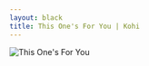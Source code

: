 ```yaml
---
layout: black
title: This One's For You | Kohi
---
```

![This One's For You](https://public.bn.files.1drv.com/y4m_YO0SAMoeb8AEJOh7yIro8dBW-1NuCDjK1a4k7z27_Nn6BVC5TGEFYvVToecNcirh3DEnPig-GD15qZHbU6YlZFs-j8krLdsSRBMZZnx0-xjVSx9LxI7dyNLgZU7aa41m6TNx9LLmLVmA5X49b_04LVf4mz-mNVKdVcIlaPXrCCB7y3E1Pu-uOGEU9XnHK1FbvfPOhwzol0hdo2dmYVo-9F7nhcLta4vh7ssWqI5iJY/ForYou.jpg?psid=1&width=953&height=1270&cropMode=none)
